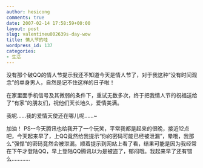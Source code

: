 ```yaml
---
author: hesicong
comments: true
date: 2007-02-14 17:58:59+00:00
layout: post
slug: valentineu002639s-day-wow
title: 情人节的哇
wordpress_id: 137
categories:
- 生活
---
```



没有那个破QQ的情人节提示我还不知道今天是情人节了，对于我这种“没有时间观念”的单身男人，自然是记不住这样的日子啦！

在家里面手机信号及其微弱的条件下，重试无数多次，终于把我情人节的祝福送给了“有家”的朋友们，祝他们天长地久，爱情美满。

我呢……我的爱情天使还在哪儿呢……~

加油！
PS--今天腾讯也给我开了一个玩笑，平常我都是起来的很晚，接近12点吧，今天起来早了，上QQ竟然给我提示“你的密码可能已经被泄漏”，晕哦，我那么“强悍”的密码竟然会被泄漏。顺着提示到网站上看了看，结果可能是因为我经常在下午才登陆QQ，早上登陆QQ腾讯以为是被盗了，郁闷哦。我起来早了还有错么…………
